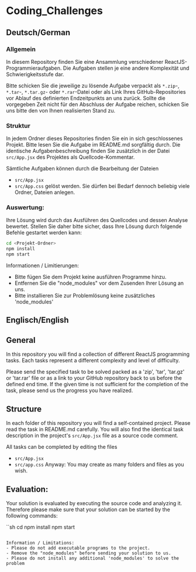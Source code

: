 # Coding_Challenges


## Deutsch/German
### Allgemein

In diesem Repository finden Sie eine Ansammlung verschiedener ReactJS-Programmieraufgaben.
Die Aufgaben stellen je eine andere Komplexität und Schwierigkeitsstufe dar.

Bitte schicken Sie die jeweilige zu lösende Aufgabe verpackt als `*.zip`-, `*.tar`-, `*.tar.gz`- oder `*.rar`-Datei oder als Link Ihres GitHub-Repositories
vor Ablauf des definierten Endzeitpunkts an uns zurück. Sollte die vorgegeben Zeit nicht für den Abschluss der Aufgabe reichen, schicken Sie uns bitte den von Ihnen realisierten Stand zu.

### Struktur
In jedem Ordner dieses Repositories finden Sie ein in sich geschlossenes Projekt. 
Bitte lesen Sie die Aufgabe im README.md sorgfältig durch. 
Die identische Aufgabenbeschreibung finden Sie zusätzlich in der Datei `src/App.jsx` des Projektes als Quellcode-Kommentar.

Sämtliche Aufgaben können durch die Bearbeitung der Dateien 
- `src/App.jsx`
- `src/App.css` 
gelöst werden.
Sie dürfen bei Bedarf dennoch beliebig viele Ordner, Dateien anlegen.

### Auswertung:
Ihre Lösung wird durch das Ausführen des Quellcodes und dessen Analyse bewertet.
Stellen Sie daher bitte sicher, dass Ihre Lösung durch folgende Befehle gestartet werden kann:

```sh
cd <Projekt-Ordner>
npm install
npm start
```

Informationen / Limitierungen:
- Bitte fügen Sie dem Projekt keine ausführen Programme hinzu.
- Entfernen Sie die "node_modules" vor dem Zusenden Ihrer Lösung an uns.
- Bitte installieren Sie zur Problemlösung keine zusätzliches 'node_modules'

## Englisch/English

## General

In this repository you will find a collection of different ReactJS programming tasks.
Each tasks represent a different complexity and level of difficulty.

Please send the specified task to be solved packed as a 'zip', 'tar', 'tar.gz' or 'tar.rar' file or as a link to your GitHub repository
back to us before the defined end time. If the given time is not sufficient for the completion of the task, please send us the progress you have realized.

## Structure
In each folder of this repository you will find a self-contained project. 
Please read the task in README.md carefully. 
You will also find the identical task description in the project's `src/App.jsx` file as a source code comment.

All tasks can be completed by editing the files 
- `src/App.jsx`
- `src/app.css`
Anyway: You may create as many folders and files as you wish.

## Evaluation:
Your solution is evaluated by executing the source code and analyzing it.
Therefore please make sure that your solution can be started by the following commands:

``sh
cd <project folder>
npm install
npm start
```

Information / Limitations:
- Please do not add executable programs to the project.
- Remove the "node_modules" before sending your solution to us.
- Please do not install any additional 'node_modules' to solve the problem